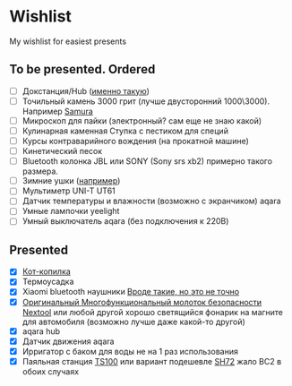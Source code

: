 # Wishlist
My wishlist for easiest presents


## To be presented. Ordered

- [ ] Докстанция/Hub ([именно такую](https://www.aliexpress.com/item/1005004316858924.html))
- [ ] Точильный камень 3000 грит (лучше двусторонний 1000\3000). Например [Samura](https://www.samura.ru/catalog/aksessuary_samura/kamni_tochilnye/kombinirovannye/scs_1300m/)
- [ ] Микроскоп для пайки (электронный? сам еще не знаю какой)
- [ ] Кулинарная каменная Ступка с пестиком для специй
- [ ] Курсы контраварийного вождения (на прокатной машине)
- [ ] Кинетический песок
- [ ] Bluetooth колонка JBL или SONY (Sony srs xb2) примерно такого размера.
- [ ] Зимние ушки ([например](https://ushkin-magazin.ru/catalog/modeli_180s_man/))
- [ ] Мультиметр UNI-T UT61
- [ ] Датчик температуры и влажности (возможно с экранчиком) aqara
- [ ] Умные лампочки yeelight
- [ ] Умный выключатель aqara (без подключения к 220В)

## Presented

- [x] [Кот-копилка](https://totoro-shop.ru/toilet-paper-holder-24)
- [x] Термоусадка
- [x] Xiaomi bluetooth наушники [Вроде такие, но это не точно](https://market.yandex.ru/product--besprovodnye-naushniki-xiaomi-mi-true-wireless-earbuds-basic-s/771379005)
- [x] [Оригинальный Многофункциональный молоток безопасности Nextool](https://aliexpress.ru/item/1005001483059623.html) или любой другой хорошо светящийся фонарик на магните для автомобиля (возможно лучше даже какой-то другой)
- [x] aqara hub
- [x] Датчик движения aqara
- [x] Ирригатор с баком для воды не на 1 раз использования
- [x] Паяльная станция [TS100](https://aliexpress.ru/item/32825753754.html) или вариант подешевле [SH72](https://aliexpress.ru/item/4000559692113.html) жало BC2 в обоих случаях
